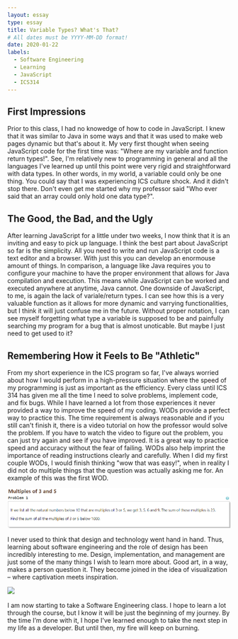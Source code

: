 ```yaml
---
layout: essay
type: essay
title: Variable Types? What's That?
# All dates must be YYYY-MM-DD format!
date: 2020-01-22
labels:
  - Software Engineering
  - Learning
  - JavaScript
  - ICS314
---
```


## First Impressions
Prior to this class, I had no knowedge of how to code in JavaScript.  I knew that it was similar to Java in some ways and that it was used to make web pages dynamic but that's about it.  My very first thought when seeing JavaScript code for the first time was: "Where are my variable and function return types!".  See, I'm relatively new to programming in general and all the languages I've learned up until this point were very rigid and straightforward with data types.  In other words, in my world, a variable could only be one thing.  You could say that I was experiencing ICS culture shock.  And it didn't stop there.  Don't even get me started why my professor said "Who ever said that an array could only hold one data type?".

## The Good, the Bad, and the Ugly
After learning JavaScript for a little under two weeks, I now think that it is an inviting and easy to pick up language.  I think the best part about JavaScript so far is the simplicity.  All you need to write and run JavaScript code is a text editor and a browser.  With just this you can develop an enormouse amount of things.  In comparison, a language like Java requires you to configure your machine to have the proper environment that allows for Java compilation and execution.  This means while JavaScript can be worked and executed anywhere at anytime, Java cannot.  One downside of JavaScript, to me, is again the lack of variale/return types.  I can see how this is a very valuable function as it allows for more dynamic and varrying functionalities, but I think it will just confuse me in the future.  Without proper notation, I can see myself forgetting what type a variable is supposed to be and painfully searching my program for a bug that is almost unoticable.  But maybe I just need to get used to it?


## Remembering How it Feels to Be "Athletic"
From my short experience in the ICS program so far, I've always worried about how I would perform in a high-pressure situation where the speed of my programming is just as important as the efficiency.  Every class until ICS 314 has given me all the time I need to solve problems, implement code, and fix bugs.  While I have learned a lot from those experiences it never provided a way to improve the speed of my coding.  WODs provide a perfect way to practice this.  The time requirement is always reasonable and if you still can't finish it, there is a video tutorial on how the professor would solve the problem.  If you have to watch the video to figure out the problem, you can just try again and see if you have improved.  It is a great way to practice speed and accuracy without the fear of failing.  WODs also help imprint the importance of reading instructions clearly and carefully.  When I did my first couple WODs, I would finish thinking "wow that was easy!", when in reality I did not do multiple things that the question was actually asking me for.  An example of this was the first WOD.



<img class="ui image" src="/images/WOD1.png">

I never used to think that design and technology went hand in hand.  Thus, learning about software engineering and the role of design has been incredibly interesting to me. Design, implementation, and management are just some of the many things I wish to learn more about. Good art, in a way, makes a person question it. They become joined in the idea of visualization – where captivation meets inspiration.

<img class="ui tiny left circular floated image" src="../images/software-code.jpg">

I am now starting to take a Software Engineering class. I hope to learn a lot through the course, but I know it will be just the beginning of my journey. By the time I’m done with it, I hope I’ve learned enough to take the next step in my life as a developer. But until then, my fire will keep on burning.

